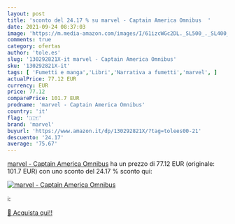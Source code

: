 ```yaml
---
layout: post
title: 'sconto del 24.17 % su marvel - Captain America Omnibus  '
date: 2021-09-24 08:37:03
image: 'https://m.media-amazon.com/images/I/61izcWGc2DL._SL500_._SL400_.jpg'
comments: true
category: ofertas
author: 'tole.es'
slug: '130292821X-it marvel - Captain America Omnibus'
sku: '130292821X-it'
tags: [ 'Fumetti e manga','Libri','Narrativa a fumetti','marvel', ]
actualPrice: 77.12 EUR
currency: EUR
price: 77.12
comparePrice: 101.7 EUR
prodname: 'marvel - Captain America Omnibus'
country: 'it'
flag: '🇮🇹'
brand: 'marvel'
buyurl: 'https://www.amazon.it/dp/130292821X/?tag=tolees00-21'
descuento: '24.17'
average: '75.67'
---
```


[marvel - Captain America Omnibus](https://www.amazon.it/dp/130292821X/?tag=tolees00-21) ha un prezzo di 77.12 EUR (originale: 101.7 EUR) con uno sconto del 24.17 % sconto qui:

[![marvel - Captain America Omnibus](https://m.media-amazon.com/images/I/61izcWGc2DL._SL500_._SL400_.jpg)](https://www.amazon.it/dp/130292821X/?tag=tolees00-21)

ℹ️:


[🛒 Acquista qui!!](https://www.amazon.it/dp/130292821X/?tag=tolees00-21)
